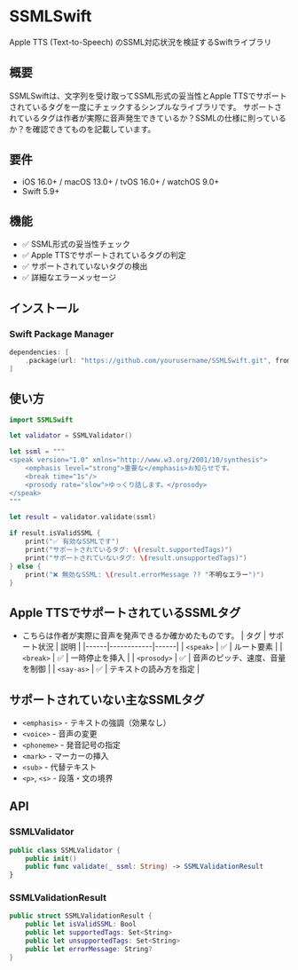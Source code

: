 # SSMLSwift

Apple TTS (Text-to-Speech) のSSML対応状況を検証するSwiftライブラリ

## 概要

SSMLSwiftは、文字列を受け取ってSSML形式の妥当性とApple TTSでサポートされているタグを一度にチェックするシンプルなライブラリです。
サポートされているタグは作者が実際に音声発生できているか？SSMLの仕様に則っているか？を確認できてものを記載しています。

## 要件
- iOS 16.0+ / macOS 13.0+ / tvOS 16.0+ / watchOS 9.0+
- Swift 5.9+

## 機能

- ✅ SSML形式の妥当性チェック
- ✅ Apple TTSでサポートされているタグの判定
- ✅ サポートされていないタグの検出
- ✅ 詳細なエラーメッセージ

## インストール

### Swift Package Manager

```swift
dependencies: [
    .package(url: "https://github.com/yourusername/SSMLSwift.git", from: "1.0.0")
]
```

## 使い方

```swift
import SSMLSwift

let validator = SSMLValidator()

let ssml = """
<speak version="1.0" xmlns="http://www.w3.org/2001/10/synthesis">
    <emphasis level="strong">重要な</emphasis>お知らせです。
    <break time="1s"/>
    <prosody rate="slow">ゆっくり話します。</prosody>
</speak>
"""

let result = validator.validate(ssml)

if result.isValidSSML {
    print("✅ 有効なSSMLです")
    print("サポートされているタグ: \(result.supportedTags)")
    print("サポートされていないタグ: \(result.unsupportedTags)")
} else {
    print("❌ 無効なSSML: \(result.errorMessage ?? "不明なエラー")")
}
```

## Apple TTSでサポートされているSSMLタグ
- こちらは作者が実際に音声を発声できるか確かめたものです。
| タグ | サポート状況 | 説明 |
|------|------------|------|
| `<speak>` | ✅ | ルート要素 |
| `<break>` | ✅ | 一時停止を挿入 |
| `<prosody>` | ✅ | 音声のピッチ、速度、音量を制御 |
| `<say-as>` | ✅ | テキストの読み方を指定 |

## サポートされていない主なSSMLタグ

- `<emphasis>` - テキストの強調（効果なし）
- `<voice>` - 音声の変更
- `<phoneme>` - 発音記号の指定
- `<mark>` - マーカーの挿入
- `<sub>` - 代替テキスト
- `<p>`, `<s>` - 段落・文の境界

## API

### SSMLValidator

```swift
public class SSMLValidator {
    public init()
    public func validate(_ ssml: String) -> SSMLValidationResult
}
```

### SSMLValidationResult

```swift
public struct SSMLValidationResult {
    public let isValidSSML: Bool
    public let supportedTags: Set<String>
    public let unsupportedTags: Set<String>
    public let errorMessage: String?
}
```



